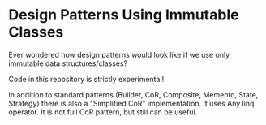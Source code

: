 # Design Patterns Using Immutable Classes
Ever wondered how design patterns would look like if we use only immutable data structures/classes?  

Code in this repository is strictly experimental!

In addition to standard patterns (Builder, CoR, Composite, Memento, State, Strategy) there is also a "Simplified CoR" implementation. It uses Any linq operator. It is not full CoR pattern, but still can be useful.
